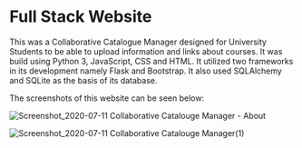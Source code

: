 # Full Stack Website

This was a Collaborative Catalogue Manager designed for University Students to be able to upload information and links about courses. It was build using Python 3, JavaScript, CSS and HTML. It utilized two frameworks in its development namely Flask and Bootstrap. It also used SQLAlchemy and SQLite as the basis of its database. 

The screenshots of this website can be seen below:

![Screenshot_2020-07-11 Collaborative Catalouge Manager - About](https://user-images.githubusercontent.com/65101747/87238734-5bde4d80-c3d4-11ea-9907-2bacfea5906e.png)


![Screenshot_2020-07-11 Collaborative Catalouge Manager(1)](https://user-images.githubusercontent.com/65101747/87238735-5d0f7a80-c3d4-11ea-9d47-75f2058dd034.png)
